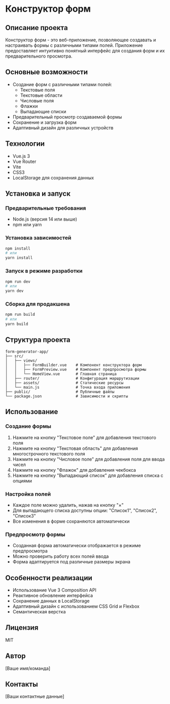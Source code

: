 # Конструктор форм

## Описание проекта
Конструктор форм - это веб-приложение, позволяющее создавать и настраивать формы с различными типами полей. Приложение предоставляет интуитивно понятный интерфейс для создания форм и их предварительного просмотра.

## Основные возможности
- Создание форм с различными типами полей:
  - Текстовые поля
  - Текстовые области
  - Числовые поля
  - Флажки
  - Выпадающие списки
- Предварительный просмотр создаваемой формы
- Сохранение и загрузка форм
- Адаптивный дизайн для различных устройств

## Технологии
- Vue.js 3
- Vue Router
- Vite
- CSS3
- LocalStorage для сохранения данных

## Установка и запуск

### Предварительные требования
- Node.js (версия 14 или выше)
- npm или yarn

### Установка зависимостей
```bash
npm install
# или
yarn install
```

### Запуск в режиме разработки
```bash
npm run dev
# или
yarn dev
```

### Сборка для продакшена
```bash
npm run build
# или
yarn build
```

## Структура проекта
```
form-generator-app/
├── src/
│   ├── views/
│   │   ├── FormBuilder.vue    # Компонент конструктора форм
│   │   ├── FormPreview.vue    # Компонент предпросмотра формы
│   │   └── HomeView.vue       # Главная страница
│   ├── router/                # Конфигурация маршрутизации
│   ├── assets/                # Статические ресурсы
│   └── main.js                # Точка входа приложения
├── public/                    # Публичные файлы
└── package.json               # Зависимости и скрипты
```

## Использование

### Создание формы
1. Нажмите на кнопку "Текстовое поле" для добавления текстового поля
2. Нажмите на кнопку "Текстовая область" для добавления многострочного текстового поля
3. Нажмите на кнопку "Числовое поле" для добавления поля для ввода чисел
4. Нажмите на кнопку "Флажок" для добавления чекбокса
5. Нажмите на кнопку "Выпадающий список" для добавления списка с опциями

### Настройка полей
- Каждое поле можно удалить, нажав на кнопку "×"
- Для выпадающего списка доступны опции: "Список1", "Список2", "Список3"
- Все изменения в форме сохраняются автоматически

### Предпросмотр формы
- Созданная форма автоматически отображается в режиме предпросмотра
- Можно проверить работу всех полей ввода
- Форма адаптируется под различные размеры экрана

## Особенности реализации
- Использование Vue 3 Composition API
- Реактивное обновление интерфейса
- Сохранение данных в LocalStorage
- Адаптивный дизайн с использованием CSS Grid и Flexbox
- Семантическая верстка

## Лицензия
MIT

## Автор
[Ваше имя/команда]

## Контакты
[Ваши контактные данные]
